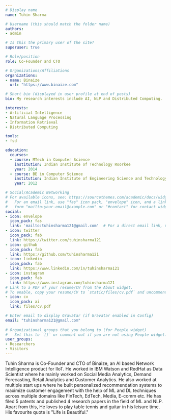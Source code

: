 ```yaml
---
# Display name
name: Tuhin Sharma

# Username (this should match the folder name)
authors:
- admin

# Is this the primary user of the site?
superuser: true

# Role/position
role: Co-Founder and CTO

# Organizations/Affiliations
organizations:
- name: Binaize
  url: "https://www.binaize.com"

# Short bio (displayed in user profile at end of posts)
bio: My research interests include AI, NLP and Distributed Computing.

interests:
- Artificial Intelligence
- Natural Language Processing
- Information Retrieval
- Distributed Computing

tools:
- fsd

education:
  courses:
  - course: MTech in Computer Science
    institution: Indian Institute of Technology Roorkee
    year: 2014
  - course: BE in Computer Science
    institution: Indian Institute of Engineering Science and Technology Shibpur
    year: 2012

# Social/Academic Networking
# For available icons, see: https://sourcethemes.com/academic/docs/widgets/#icons
#   For an email link, use "fas" icon pack, "envelope" icon, and a link in the
#   form "mailto:your-email@example.com" or "#contact" for contact widget.
social:
- icon: envelope
  icon_pack: fas
  link: 'mailto:tuhinsharma121@gmail.com'  # For a direct email link, use "mailto:test@example.org".
- icon: twitter
  icon_pack: fab
  link: https://twitter.com/tuhinsharma121
- icon: github
  icon_pack: fab
  link: https://github.com/tuhinsharma121
- icon: linkedin
  icon_pack: fab
  link: https://www.linkedin.com/in/tuhinsharma121
- icon: instagram
  icon_pack: fab
  link: https://www.instagram.com/tuhinsharma121
# Link to a PDF of your resume/CV from the About widget.
# To enable, copy your resume/CV to `static/files/cv.pdf` and uncomment the lines below.  
- icon: cv
  icon_pack: ai
  link: files/cv.pdf

# Enter email to display Gravatar (if Gravatar enabled in Config)
email: "tuhinsharma121@gmail.com"
  
# Organizational groups that you belong to (for People widget)
#   Set this to `[]` or comment out if you are not using People widget.  
user_groups:
- Researchers
- Visitors
---
```


Tuhin Sharma is Co-Founder and CTO of Binaize, an AI based Network Intelligence product for IIoT. He worked in IBM Watson and RedHat as Data Scientist where he mainly worked on Social Media Analytics, Demand Forecasting, Retail Analytics and Customer Analytics. He also worked at multiple start ups where he built personalized recommendation systems to maximize customer engagement with the help of ML and DL techniques across multiple domains like FinTech, EdTech, Media, E-comm etc. He has filed 5 patents and published 4 research papers in the field of ML and NLP. Apart from this, He loves to play table tennis and guitar in his leisure time. His favourite quote is "Life is Beautiful."